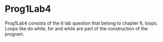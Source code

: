 # Prog1Lab4
Prog1Lab4 consists of the 6 lab question that belong to chapter 6, loops. Loops like do while, for and while are part of the construction of the program.
